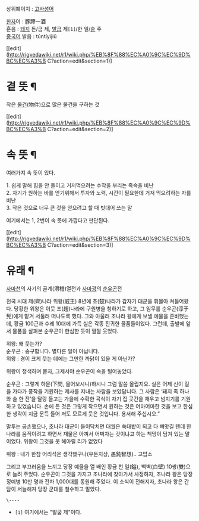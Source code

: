 상위폐이지 : [고사성어](%EA%B3%A0%EC%82%AC%EC%84%B1%EC%96%B4.md)

[한자](%ED%95%9C%EC%9E%90.md)어 : 豚蹄一酒  
훈음 : [돼지](%EB%8F%BC%EC%A7%80.md) 돈/굽 제, [발굽](%EB%B0%9C%EA%B5%BD.md)
제`[1]`/한 일/[술](%EC%88%A0.md) 주  
[중국어](%EC%A4%91%EA%B5%AD%EC%96%B4.md) 발음 : túntíyìjiǔ

[[edit](http://rigvedawiki.net/r1/wiki.php/%EB%8F%88%EC%A0%9C%EC%9D%BC%EC%A3%B
C?action=edit&section=1)]

# 곁 뜻 ¶

작은 [물건](%EB%AC%BC%EA%B1%B4.md)(物件)으로 많은 물건을 구하는 것

  

[[edit](http://rigvedawiki.net/r1/wiki.php/%EB%8F%88%EC%A0%9C%EC%9D%BC%EC%A3%B
C?action=edit&section=2)]

# 속 뜻 ¶

여러가지 속 뜻이 있다.

  

1\. 쉽게 말해 힘을 안 들이고 거저먹으려는 수작을 부리는 족속을 비난  
2\. 자기가 원하는 바를 얻기위해서 투자와 노력, 시간이 필요한데 거저 먹으려하는 자를 비난  
3\. 작은 것으로 너무 큰 것을 얻으려고 할 때 빗대어 쓰는 말

  

여기에서는 1, 2번이 속 뜻에 가깝다고 판단된다.

  
  

[[edit](http://rigvedawiki.net/r1/wiki.php/%EB%8F%88%EC%A0%9C%EC%9D%BC%EC%A3%B
C?action=edit&section=3)]

# 유래 ¶

[사마천](%EC%82%AC%EB%A7%88%EC%B2%9C.md)의 사기의 골계(滑稽)열전과
[사마광](%EC%82%AC%EB%A7%88%EA%B4%91.md)의
[순우곤](%EC%88%9C%EC%9A%B0%EA%B3%A4.md)전

  

전국 시대 제(齊)나라 위왕(威王) 8년에 초(楚)나라가 갑자기 대군을 휘몰아 쳐들어왔다. 당황한 위왕은 이웃 조(趙)나라에 구원병을
청하기로 하고, 그 임무를 순우곤(淳于髡)에게 맡겨 서둘러 떠나도록 했다. 그와 아울러 조나라 왕에게 보낼 예물을 준비했는데, 황금
100근과 수레 10대에 가득 실은 각종 진귀한 물품들이었다. 그런데, 출발에 앞서 물품을 살펴본 순우곤이 한심한 듯이 껄껄 웃었다.

  

위왕: 왜 웃는가?  
순우곤 : 송구합니다. 별다른 일이 아닙니다.  
위왕 : 경이 크게 웃는 데에는 그만한 까닭이 있을 게 아닌가?

  

위왕이 정색하며 묻자, 그제서야 순우곤이 속을 털어놓았다.

  

순우곤 : 그렇게 하문(下問, 물어보시니)하시니 그럼 말씀 올립지요. 실은 어제 신이 길을 가다가 풍작을 기원하는 제사를 지내는 사람을
보았답니다. 그 사람은 ‘돼지 족 하나와 술 한 잔’을 달랑 들고는 가을에 수확한 곡식이 자기 집 곳간을 채우고 넘치기를 기원하고
있었습니다. 손에 든 것은 그렇게 작으면서 원하는 것은 어마어마한 것을 보고 한심한 생각이 지금 문득 들어 저도 모르게 웃은 것입니다.
용서해 주십시오.”

  

말투는 공손했으나, 초나라 대군이 들이닥치면 대궐은 쑥대밭이 되고 다 빼앗길 텐데 한 나라를 움직이려고 하면서 재물은 아껴서 어쩌자는
것이냐고 하는 책망이 담겨 있는 말이었다. 위왕이 그것을 못 헤아릴 리가 없었다

  

위왕 : 내가 한참 어리석은 생각했구나(우둔지상, 愚鈍智想).. 고맙소

  

그리고 부끄러움을 느끼고 당장 예물을 열 배인 황금 천 일(鎰), 백벽(白壁) 10쌍(雙)으로 늘려 주었다. 순우곤이 그것을 가지고 조나라에
찾아가서 사정하자, 조나라 왕은 당장 정예병 10만 명과 전차 1,000대를 동원해 주었다. 이 소식이 전해지자, 초나라 왕은 간담이
서늘해져 당장 군대를 철수하고 말았다.

`\----`

  * `[1]` 여기에서는 "발굽 제"이다.

